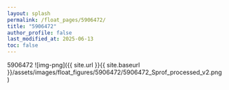```yaml
---
layout: splash
permalink: /float_pages/5906472/
title: "5906472"
author_profile: false
last_modified_at: 2025-06-13
toc: false
---
```

 
5906472
![img-png]({{ site.url }}{{ site.baseurl }}/assets/images/float_figures/5906472/5906472_Sprof_processed_v2.png)